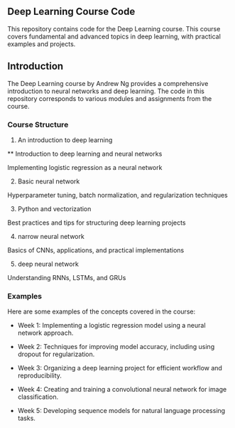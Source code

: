 ## Deep Learning Course Code 
This repository contains code for the Deep Learning course. This course covers fundamental and advanced topics in deep learning, with practical examples and projects.


## Introduction
The Deep Learning course by Andrew Ng provides a comprehensive introduction to neural networks and deep learning. The code in this repository corresponds to various modules and assignments from the course.

### Course Structure
1. An introduction to deep learning

** Introduction to deep learning and neural networks

Implementing logistic regression as a neural network

2. Basic neural network

Hyperparameter tuning, batch normalization, and regularization techniques

3. Python and vectorization

Best practices and tips for structuring deep learning projects

4. narrow neural network

Basics of CNNs, applications, and practical implementations

5. deep neural network

Understanding RNNs, LSTMs, and GRUs

### Examples
Here are some examples of the concepts covered in the course:

* Week 1: Implementing a logistic regression model using a neural network approach.

* Week 2: Techniques for improving model accuracy, including using dropout for regularization.

* Week 3: Organizing a deep learning project for efficient workflow and reproducibility.

* Week 4: Creating and training a convolutional neural network for image classification.

* Week 5: Developing sequence models for natural language processing tasks.
